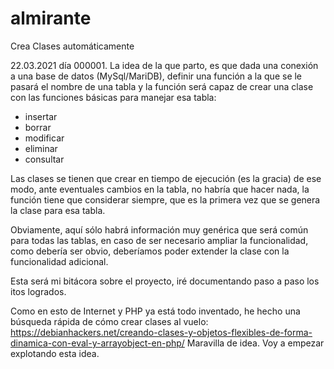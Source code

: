 # almirante
Crea Clases automáticamente

22.03.2021 día 000001.
La idea de la que parto, es que dada una conexión a una base de datos (MySql/MariDB), definir una función a la que se le pasará el nombre de una tabla y la función será capaz de crear una clase con las funciones básicas para manejar esa tabla:
- insertar
- borrar
- modificar
- eliminar
- consultar

Las clases se tienen que crear en tiempo de ejecución (es la gracia) de ese modo, ante eventuales cambios en la tabla, no habría que hacer nada, la función tiene que considerar siempre, que es la primera vez que se genera la clase para esa tabla.

Obviamente, aquí sólo habrá información muy genérica que será común para todas las tablas, en caso de ser necesario ampliar la funcionalidad, como debería ser obvio, deberíamos poder extender la clase con la funcionalidad adicional.

Esta será mi bitácora sobre el proyecto, iré documentando paso a paso los itos logrados.

Como en esto de Internet y PHP ya está todo inventado, he hecho una búsqueda rápida de cómo crear clases al vuelo:
https://debianhackers.net/creando-clases-y-objetos-flexibles-de-forma-dinamica-con-eval-y-arrayobject-en-php/
Maravilla de idea. Voy a empezar explotando esta idea.

